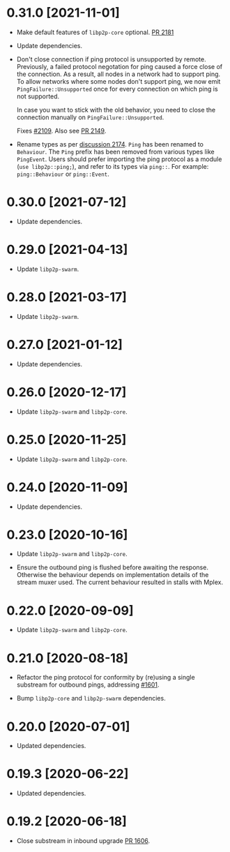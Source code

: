 # 0.31.0 [2021-11-01]

- Make default features of `libp2p-core` optional.
  [PR 2181](https://github.com/libp2p/rust-libp2p/pull/2181)

- Update dependencies.

- Don't close connection if ping protocol is unsupported by remote.
  Previously, a failed protocol negotation for ping caused a force close of the connection.
  As a result, all nodes in a network had to support ping.
  To allow networks where some nodes don't support ping, we now emit
  `PingFailure::Unsupported` once for every connection on which ping is not supported.

  In case you want to stick with the old behavior, you need to close the connection
  manually on `PingFailure::Unsupported`.

  Fixes [#2109](https://github.com/libp2p/rust-libp2p/issues/2109). Also see [PR 2149].

  [PR 2149]: https://github.com/libp2p/rust-libp2p/pull/2149/

- Rename types as per [discussion 2174].
  `Ping` has been renamed to `Behaviour`.
  The `Ping` prefix has been removed from various types like `PingEvent`.
  Users should prefer importing the ping protocol as a module (`use libp2p::ping;`),
  and refer to its types via `ping::`. For example: `ping::Behaviour` or `ping::Event`.

  [discussion 2174]: https://github.com/libp2p/rust-libp2p/discussions/2174

# 0.30.0 [2021-07-12]

- Update dependencies.

# 0.29.0 [2021-04-13]

- Update `libp2p-swarm`.

# 0.28.0 [2021-03-17]

- Update `libp2p-swarm`.

# 0.27.0 [2021-01-12]

- Update dependencies.

# 0.26.0 [2020-12-17]

- Update `libp2p-swarm` and `libp2p-core`.

# 0.25.0 [2020-11-25]

- Update `libp2p-swarm` and `libp2p-core`.

# 0.24.0 [2020-11-09]

- Update dependencies.

# 0.23.0 [2020-10-16]

- Update `libp2p-swarm` and `libp2p-core`.

- Ensure the outbound ping is flushed before awaiting
  the response. Otherwise the behaviour depends on
  implementation details of the stream muxer used.
  The current behaviour resulted in stalls with Mplex.

# 0.22.0 [2020-09-09]

- Update `libp2p-swarm` and `libp2p-core`.

# 0.21.0 [2020-08-18]

- Refactor the ping protocol for conformity by (re)using
a single substream for outbound pings, addressing
[#1601](https://github.com/libp2p/rust-libp2p/issues/1601).

- Bump `libp2p-core` and `libp2p-swarm` dependencies.

# 0.20.0 [2020-07-01]

- Updated dependencies.

# 0.19.3 [2020-06-22]

- Updated dependencies.

# 0.19.2 [2020-06-18]

- Close substream in inbound upgrade
  [PR 1606](https://github.com/libp2p/rust-libp2p/pull/1606).
